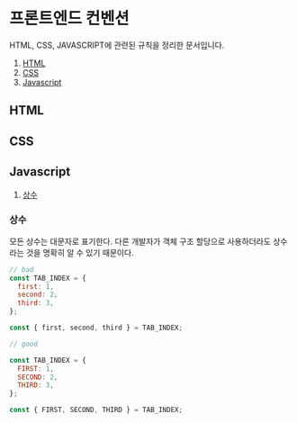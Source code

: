 # 프론트엔드 컨벤션

HTML, CSS, JAVASCRIPT에 관련된 규칙을 정리한 문서입니다.

1. [HTML](#HTML)
1. [CSS](#CSS)
1. [Javascript](#Javascript)

## HTML

## CSS

## Javascript

1. [상수](##상수)

### 상수

모든 상수는 대문자로 표기한다. 다른 개발자가 객체 구조 할당으로 사용하더라도 상수라는 것을 명확히 알 수 있기 때문이다.

```js
// bad
const TAB_INDEX = {
  first: 1,
  second: 2,
  third: 3,
};

const { first, second, third } = TAB_INDEX;

// good

const TAB_INDEX = {
  FIRST: 1,
  SECOND: 2,
  THIRD: 3,
};

const { FIRST, SECOND, THIRD } = TAB_INDEX;
```
